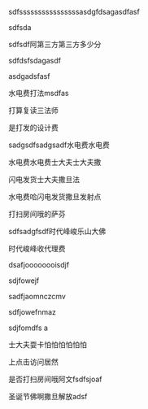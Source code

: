 sdfssssssssssssssssasdgfdsagasdfasf

sdfsda

sdfsdf阿第三方第三方多少分

sdfdsfsdagasdf

asdgadsfasf

水电费打法msdfas

打算复读三法师



是打发的设计费

sadgsdfsadgsadf水电费水电费

水电费水电费士大夫士大夫撒

闪电发货士大夫撒旦法

水电费哈闪电发货撒旦发射点

打扫房间哦的萨芬

sdfsadgfsdf时代峰峻乐山大佛

时代峻峰收代理费

dsafjoooooooisdjf

sdjfowejf

sadfjaomnczcmv 

sdfjowefnmaz 

sdjfomdfs a

士大夫耍卡怕怕怕怕怕怕

上点击访问居然

是否打扫房间哦阿文fsdfsjoaf

圣诞节佛啊撒旦解放adsf

